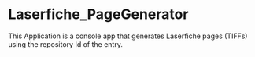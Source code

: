 # Laserfiche_PageGenerator
This Application is a console app that generates Laserfiche pages (TIFFs) using the repository Id of the entry.
